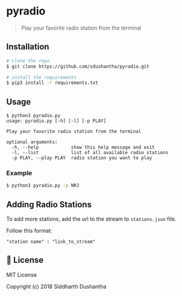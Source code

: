 # pyradio
> Play your favorite radio station from the terminal

## Installation

```bash
# clone the repo
$ git clone https://github.com/sdushantha/pyradio.git

# install the requirements
$ pip3 install -r requirements.txt
```
## Usage
```
$ python3 pyradio.py
usage: pyradio.py [-h] [-l] [-p PLAY]

Play your favorite radio station from the terminal

optional arguments:
  -h, --help            show this help message and exit
  -l, --list            list of all available radio stations
  -p PLAY, --play PLAY  radio station you want to play
```
### Example
```bash
$ python3 pyradio.py -p NRJ
```

## Adding Radio Stations
To add more stations, add the url to the stream to ```stations.json``` file.

Follow this format:
```
"station name" : "link_to_stream"
```

## :scroll: License
MIT License

Copyright (c) 2018 Siddharth Dushantha
